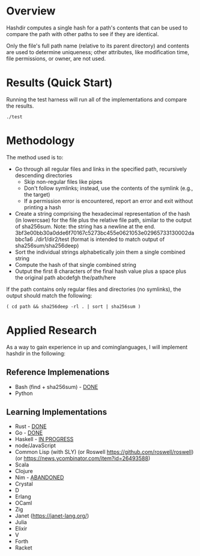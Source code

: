 # Overview

Hashdir computes a single hash for a path's contents that can be used to
compare the path with other paths to see if they are identical.

Only the file's full path name (relative to its parent directory) and contents
are used to determine uniqueness; other attributes, like modification time,
file permissions, or owner, are not used.

# Results (Quick Start)

Running the test harness will run all of the implementations and compare the results.

    ./test

# Methodology

The method used is to:
- Go through all regular files and links in the specified path, recursively
  descending directories
  - Skip non-regular files like pipes
  - Don't follow symlinks; instead, use the contents of the symlink (e.g., the target)
  - If a permission error is encountered, report an error and exit without printing a hash
- Create a string comprising the hexadecimal representation of the hash (in
  lowercsae) for the file plus the relative file path, similar to the output of
  sha256sum. Note: the string has a newline at the end.
    3bf3e00bb30a0dde6f70167c5273bc455e0621053e02965733130002dabbc1a6  ./dir1/dir2/test
  (format is intended to match output of sha256sum/sha256deep)
- Sort the individual strings alphabetically join them a single combined string
- Compute the hash of that single combined string
- Output the first 8 characters of the final hash value plus a space plus the original path
  abcdefgh the/path/here

If the path contains only regular files and directories (no symlinks), the
output should match the following:

    ( cd path && sha256deep -rl . | sort | sha256sum )

# Applied Research

As a way to gain experience in up and cominglanguages, I will implement hashdir
in the following:

## Reference Implemenations
- Bash (find + sha256sum) - [DONE](bash)
- Python

## Learning Implementations
- Rust - [DONE](rust/)
- Go - [DONE](go/)
- Haskell - [IN PROGRESS](haskell/)
- node/JavaScript
- Common Lisp (with SLY) (or Roswell https://github.com/roswell/roswell) (or https://news.ycombinator.com/item?id=26493588)
- Scala
- Clojure
- Nim - [ABANDONED](nim/)
- Crystal
- D
- Erlang
- OCaml
- Zig
- Janet (https://janet-lang.org/)
- Julia
- Elixir
- V
- Forth
- Racket
